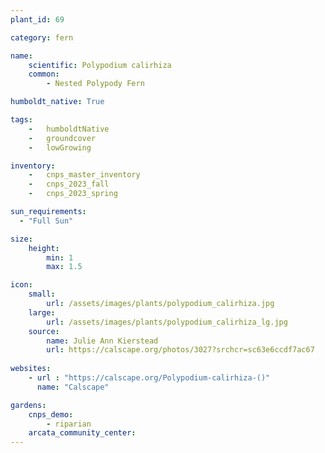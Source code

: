 ```yaml
---
plant_id: 69

category: fern

name: 
    scientific: Polypodium calirhiza
    common: 
        - Nested Polypody Fern

humboldt_native: True

tags: 
    -   humboldtNative
    -   groundcover
    -   lowGrowing 

inventory: 
    -   cnps_master_inventory
    -   cnps_2023_fall
    -   cnps_2023_spring

sun_requirements:
  - "Full Sun"

size:
    height: 
        min: 1
        max: 1.5

icon: 
    small: 
        url: /assets/images/plants/polypodium_calirhiza.jpg
    large: 
        url: /assets/images/plants/polypodium_calirhiza_lg.jpg
    source:
        name: Julie Ann Kierstead 
        url: https://calscape.org/photos/3027?srchcr=sc63e6ccdf7ac67 
 
websites:
    - url : "https://calscape.org/Polypodium-calirhiza-()"
      name: "Calscape"

gardens:
    cnps_demo:
        - riparian
    arcata_community_center:
---
```


